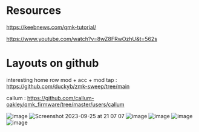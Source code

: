 # Resources

https://keebnews.com/qmk-tutorial/

https://www.youtube.com/watch?v=8wZ8FRwOzhU&t=562s


# Layouts on github

interesting home row mod + acc + mod tap : https://github.com/duckyb/zmk-sweep/tree/main

callum : https://github.com/callum-oakley/qmk_firmware/tree/master/users/callum

![image](https://github.com/alexandrelam/dotfiles/assets/25727549/a3d2a408-8a99-425b-be51-5210c7582afd)
![Screenshot 2023-09-25 at 21 07 07](https://github.com/alexandrelam/dotfiles/assets/25727549/5cead9d3-b183-4d40-9ea3-1e6318f86bc1)
![image](https://github.com/alexandrelam/dotfiles/assets/25727549/b14e4f99-52ec-4702-93fc-4c049b034f75)
![image](https://github.com/alexandrelam/dotfiles/assets/25727549/7c7af52f-f91a-47f7-9940-04bf0ce67a48)
![image](https://github.com/alexandrelam/dotfiles/assets/25727549/8e2c5a9c-044f-4a8a-997a-17ec579d668b)
![image](https://github.com/alexandrelam/dotfiles/assets/25727549/52ccc872-bec3-4935-9103-608f3af2ded8)
